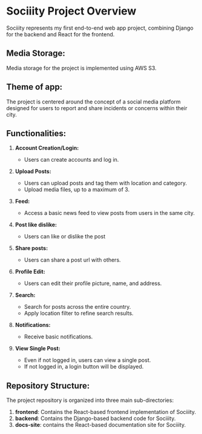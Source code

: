 # Sociiity Project Overview

Sociiity represents my first end-to-end web app project, combining Django for the backend and React for the frontend.


## Media Storage:

Media storage for the project is implemented using AWS S3.

## Theme of app:

The project is centered around the concept of a social media platform designed for users to report and share incidents or concerns within their city.

## Functionalities:

1. **Account Creation/Login:**
   - Users can create accounts and log in.

2. **Upload Posts:**
   - Users can upload posts and tag them with location and category.
   - Upload media files, up to a maximum of 3.

3. **Feed:**
   - Access a basic news feed to view posts from users in the same city.
4.  **Post like dislike:**
    - Users can like or dislike the post

5. **Share posts:**
   - Users can share a post url with others.

4. **Profile Edit:**
   - Users can edit their profile picture, name, and address.

5. **Search:**
   - Search for posts across the entire country.
   - Apply location filter to refine search results.

6. **Notifications:**
   - Receive basic notifications.

7. **View Single Post:**
   - Even if not logged in, users can view a single post.
   - If not logged in, a login button will be displayed.


## Repository Structure:

The project repository is organized into three main sub-directories:

1. **frontend**: Contains the React-based frontend implementation of Sociiity.
2. **backend**: Contains the Django-based backend code for Sociiity.
3. **docs-site**: contains the React-based documentation site for Sociiity.
